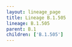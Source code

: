 ```yaml
---
layout: lineage_page
title: Lineage B.1.505
lineage: B.1.505
parent: B.1
children: ['B.1.505']
---
```

